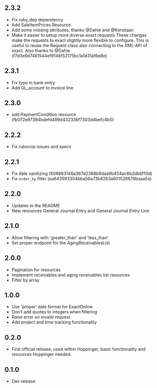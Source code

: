 ## 2.3.2

- Fix ruby_dep dependency
- Add SaleItemPrices Resource
- Add some missing attributes, thanks @Dahie and @Korstiaan
- Make it easier to setup more diverse exact requests
These changes make the requests to exact slightly more flexible to configure.
This is useful to reuse the Request class also connecting to the XML-API of exact. Also thanks to @Dahie (f7d3e6d7481544ef9148f52175bc1a1d31a16e8e)

## 2.3.1

- Fix typo in bank entry
- Add GL_account to invoice line


## 2.3.0

- add PaymentCondition resource (fb072e97394bdefd499d432336f7303d4befc4b0)

## 2.2.2

- Fix rubocop issues and specs

## 2.2.1

- Fix date sanitizing (608883148a367d2388b9daa9b454ac6b2dbbf10d)
- Fix `order_by` filter (ea643593304bba56a73b8263a601526679baaa5a)

## 2.2.0

- Updates to the README
- New resources General Journal Entry and General Journal Entry Line

## 2.1.0

- Allow filtering with 'greater_than' and 'less_than'
- Set proper endpoint for the AgingReceivablesList

## 2.0.0

- Pagination for resources
- Implement receivables and aging receivables list resources
- Filter by array

## 1.0.0

- Use 'proper' date format for ExactOnline
- Don't add quotes to integers when filtering
- Raise error on invalid request
- Add project and time tracking functionality

## 0.2.0

- First official release, used within Hoppinger, basic functionality and resources Hoppinger needed.

## 0.1.0

- Dev release
